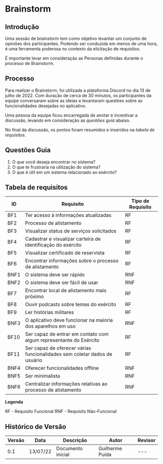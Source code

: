 # Brainstorm

## Introdução

Uma sessão de brainstorm tem como objetivo levantar um conjunto de opiniões dos participantes.
Podendo ser conduzida em menos de uma hora, é uma ferramenta poderosa no contexto da elicitação de requisitos.

É importante levar em consideração as Personas definidas durante o processo de Brainstorm.

## Processo

Para realizar o Brainstorm, foi utilizada a plataforma Discord no dia 13 de julho de 2022.
Com duração de cerca de 30 minutos, os participantes da equipe conversaram sobre as ideias e levantaram questões sobre as funcionalidades desejadas no aplicativo.

Uma pessoa da equipe ficou encarregada de anotar e incentivar a discussão, levando em consideração as _questões guia_ abaixo.

No final da discussão, os pontos foram resumidos e inseridos na _tabela de requisitos_.

## Questões Guia

1. O que você deseja encontrar no sistema?
2. O que te frustraria na utilização do sistema?
3. O que é útil em um sistema relacionado ao exército?

## Tabela de requisitos

| ID | Requisito                                                                    | Tipo de Requisito |
|----|------------------------------------------------------------------------------|-------------------|
| BF1 | Ter acesso à informações atualizadas                                        | RF |
| BF2 | Processo de alistamento                                                     | RF |
| BF3 | Visualizar status de serviços solicitados                                   | RF |
| BF4 | Cadastrar e visualizar carteira de identificação do exército                | RF |
| BF5 | Visualizar certificado de reservista                                        | RF |
| BF6 | Encontrar informações sobre o processo de alistamento                       | RF |
| BNF1 | O sistema deve ser rápido                                                  | RNF |
| BNF2 | O sistema deve ser fácil de usar                                           | RNF |
| BF7 | Encontrar local de alistamento mais próximo                                 | RF |
| BF8 | Ouvir podcasts sobre temas do exército                                      | RF |
| BF9 | Ler histórias militares                                                     | RF |
| BNF3 | O aplicativo deve funcionar na maioria dos aparelhos em uso                | RNF |
| BF10 | Ser capaz de entrar em contato com algum representante do Exército         | RF |
| BF11 | Ser capaz de oferecer várias funcionalidades sem coletar dados de usuário  | RF |
| BNF4 | Oferecer funcionalidades offline                                           | RNF |
| BNF5 | Ser minimalista                                                            | RNF |
| BNF6 | Centralizar informações relativas ao processo de alistamento               | RNF |

**Legenda**

RF - Requisito Funcional
RNF - Requisito Não-Funcional


## Histórico de Versão

| Versão | Data | Descrição | Autor | Revisor |
|--------|------|-----------|-------|---------|
| 0.1 | 13/07/22 | Documento inicial | Guilherme Puida | --- |
